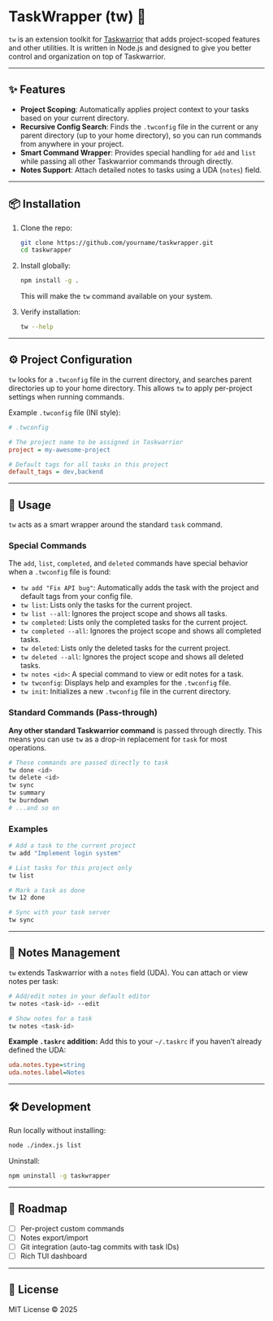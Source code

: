 # TaskWrapper (tw) 🔧

`tw` is an extension toolkit for [Taskwarrior](https://taskwarrior.org) that adds project-scoped features and other utilities. It is written in Node.js and designed to give you better control and organization on top of Taskwarrior.

---

## ✨ Features
- **Project Scoping**: Automatically applies project context to your tasks based on your current directory.
- **Recursive Config Search**: Finds the `.twconfig` file in the current or any parent directory (up to your home directory), so you can run commands from anywhere in your project.
- **Smart Command Wrapper**: Provides special handling for `add` and `list` while passing all other Taskwarrior commands through directly.
- **Notes Support**: Attach detailed notes to tasks using a UDA (`notes`) field.

---

## 📦 Installation

1. Clone the repo:
   ```bash
   git clone https://github.com/yourname/taskwrapper.git
   cd taskwrapper
   ```

2. Install globally:
   ```bash
   npm install -g .
   ```
   This will make the `tw` command available on your system.

3. Verify installation:
   ```bash
   tw --help
   ```

---

## ⚙️ Project Configuration

`tw` looks for a `.twconfig` file in the current directory, and searches parent directories up to your home directory. This allows `tw` to apply per-project settings when running commands.

Example `.twconfig` file (INI style):

```ini
# .twconfig

# The project name to be assigned in Taskwarrior
project = my-awesome-project

# Default tags for all tasks in this project
default_tags = dev,backend
```

---

## 🚀 Usage

`tw` acts as a smart wrapper around the standard `task` command.

### Special Commands

The `add`, `list`, `completed`, and `deleted` commands have special behavior when a `.twconfig` file is found:

-   `tw add "Fix API bug"`: Automatically adds the task with the project and default tags from your config file.
-   `tw list`: Lists only the tasks for the current project.
-   `tw list --all`: Ignores the project scope and shows all tasks.
-   `tw completed`: Lists only the completed tasks for the current project.
-   `tw completed --all`: Ignores the project scope and shows all completed tasks.
-   `tw deleted`: Lists only the deleted tasks for the current project.
-   `tw deleted --all`: Ignores the project scope and shows all deleted tasks.
-   `tw notes <id>`: A special command to view or edit notes for a task.
-   `tw twconfig`: Displays help and examples for the `.twconfig` file.
-   `tw init`: Initializes a new `.twconfig` file in the current directory.

### Standard Commands (Pass-through)

**Any other standard Taskwarrior command** is passed through directly. This means you can use `tw` as a drop-in replacement for `task` for most operations.

```bash
# These commands are passed directly to task
tw done <id>
tw delete <id>
tw sync
tw summary
tw burndown
# ...and so on
```

### Examples
```bash
# Add a task to the current project
tw add "Implement login system"

# List tasks for this project only
tw list

# Mark a task as done
tw 12 done

# Sync with your task server
tw sync
```

---

## 📝 Notes Management

`tw` extends Taskwarrior with a `notes` field (UDA). You can attach or view notes per task:

```bash
# Add/edit notes in your default editor
tw notes <task-id> --edit

# Show notes for a task
tw notes <task-id>
```

**Example `.taskrc` addition:**
Add this to your `~/.taskrc` if you haven’t already defined the UDA:

```ini
uda.notes.type=string
uda.notes.label=Notes
```

---

## 🛠 Development

Run locally without installing:
```bash
node ./index.js list
```

Uninstall:
```bash
npm uninstall -g taskwrapper
```

---

## 📌 Roadmap
- [ ] Per-project custom commands
- [ ] Notes export/import
- [ ] Git integration (auto-tag commits with task IDs)
- [ ] Rich TUI dashboard

---

## 📜 License
MIT License © 2025 
